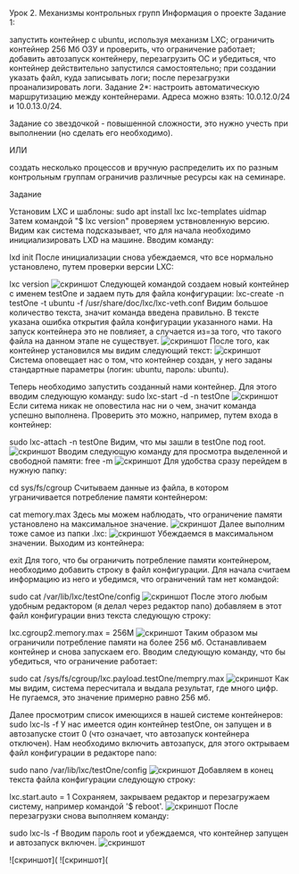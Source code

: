 Урок 2. Механизмы контрольных групп
Информация о проекте
Задание 1:

запустить контейнер с ubuntu, используя механизм LXC;
ограничить контейнер 256 Мб ОЗУ и проверить, что ограничение работает;
добавить автозапуск контейнеру, перезагрузить ОС и убедиться, что контейнер действительно запустился самостоятельно;
при создании указать файл, куда записывать логи;
после перезагрузки проанализировать логи.
Задание 2*: настроить автоматическую маршрутизацию между контейнерами. Адреса можно взять: 10.0.12.0/24 и 10.0.13.0/24.

Задание со звездочкой - повышенной сложности, это нужно учесть при выполнении (но сделать его необходимо).

ИЛИ

создать несколько процессов и вручную распределить их по разным контрольным группам ограничив различные ресурсы как на семинаре.

Задание

Установим LXC и шаблоны:
sudo apt install lxc lxc-templates uidmap
Затем командой "$ lxc version" проверяем уствновленную версию. Видим как система подсказывает, что для начала необходимо инициализировать LXD на машине. Вводим команду:

lxd init
После инициализации снова убеждаемся, что все нормально установлено, путем проверки версии LXC:

lxc version
![скриншот](source/20-19-21.png)
Следующей командой создаем новый контейнер с именем testOne и задаем путь для файла конфигурации:
lxc-create -n testOne -t ubuntu -f /usr/share/doc/lxc/lxc-veth.conf 
Видим большое количество текста, значит команда введена правильно. В тексте указана ошибка открытия файла конфигурации указанного нами. На запуск контейнера это не повлияет, а случается из=за того, что такого файла на данном этапе не существует.
![скриншот](source/20-32-30.png)
После того, как контейнер установился мы видим следующий текст:
![скриншот](source/20-42-39.png)
Система оповещает нас о том, что контейнер создан, у него заданы стандартные параметры (логин: ubuntu, пароль: ubuntu).

Теперь необходимо запустить созданный нами контейнер. Для этого вводим следующую команду:
sudo lxc-start -d -n testOne
![скриншот](source/21-24-36.png)
Если ситема никак не оповестила нас ни о чем, значит команда успешно выполнена. Проверить это можно, например, путем входа в контейнер:

sudo lxc-attach -n testOne
Видим, что мы зашли в testOne под root.
![скриншот](source/21-25-25.png)
Вводим следующую команду для просмотра выделенной и свободной памяти:
free -m
![скриншот](source/21-26-00.png)
Для удобства сразу перейдем в нужную папку:

cd sys/fs/cgroup
Считываем данные из файла, в котором уграничивается потребление памяти контейнером:

cat memory.max
Здесь мы можем наблюдать, что ограничение памяти установлено на максимальное значение.
![скриншот](source/21-31-24.png)
Далее выполним тоже самое из папки .lxc:
![скриншот](source/21-58-06.png)
Убеждаемся в максимальном значении. Выходим из контейнера:

exit
Для того, что бы ограничить потребление памяти контейнером, необходимо добавить строку в файл конфигурации. Для начала считаем информацию из него и убедимся, что ограничений там нет командой:

sudo cat /var/lib/lxc/testOne/config
![скриншот](source/21-59-32.png)
После этого любым удобным редактором (я делал через редактор nano) добавляем в этот файл конфигурации вниз текста следующую строку:

lxc.cgroup2.memory.max = 256M
![скриншот](source/22-01-40.png)
Таким образом мы ограничили потребление памяти на более 256 мб. Останавливаем контейнер и снова запускаем его. Вводим следующую команду, что бы убедиться, что ограничение работает:

sudo cat /sys/fs/cgroup/lxc.payload.testOne/mempry.max
![скриншот](source/22-04-11.png)
Как мы видим, система пересчитала и выдала результат, где много цифр. Не пугаемся, это значение примерно равно 256 мб.

Далее просмотрим список имеющихся в нашей системе контейнеров:
sudo lxc-ls -f
У нас имеется один контейнер testOne, он запущен и в автозапуске стоит 0 (что означает, что автозапуск контейнера отключен). Нам необходимо включить автозапуск, для этого октрываем файл конфигурации в редакторе nano:

sudo nano /var/lib/lxc/testOne/config
![скриншот](source/22-04-56.png)
Добавляем в конец текста файла конфигурации следующую строку:

lxc.start.auto = 1
Сохраняем, закрываем редактор и перезагружаем систему, например командой '$ reboot'.
![скриншот](source/22-06-03.png)
После перезагрузки снова выполняем команду:

sudo lxc-ls -f
Вводим пароль root и убеждаемся, что контейнер запущен и автозапуск включен.
![скриншот](source/22-08-30.png)

![скриншот](
![скриншот](